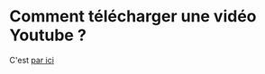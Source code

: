 # Comment télécharger une vidéo Youtube ?
C'est [par ici](https://ecologiccode.github.io/informatique/Web/Download-Youtube-fr.html)
